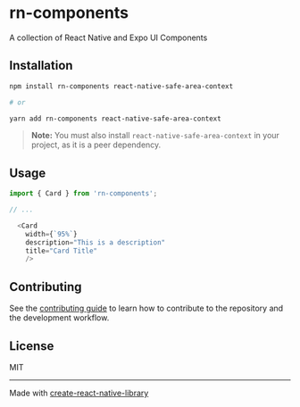 # rn-components

A collection of React Native and Expo UI Components

## Installation

```sh
npm install rn-components react-native-safe-area-context

# or

yarn add rn-components react-native-safe-area-context
```

> **Note:** You must also install `react-native-safe-area-context` in your project, as it is a peer dependency.

## Usage


```js
import { Card } from 'rn-components';

// ...

  <Card
    width={`95%`}
    description="This is a description"
    title="Card Title"
    />
```


## Contributing

See the [contributing guide](CONTRIBUTING.md) to learn how to contribute to the repository and the development workflow.

## License

MIT

---

Made with [create-react-native-library](https://github.com/callstack/react-native-builder-bob)
